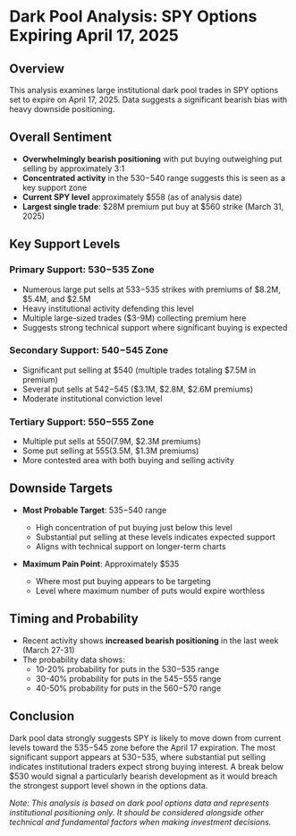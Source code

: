 # Dark Pool Analysis: SPY Options Expiring April 17, 2025

## Overview
This analysis examines large institutional dark pool trades in SPY options set to expire on April 17, 2025. Data suggests a significant bearish bias with heavy downside positioning.

## Overall Sentiment

- **Overwhelmingly bearish positioning** with put buying outweighing put selling by approximately 3:1
- **Concentrated activity** in the $530-$540 range suggests this is seen as a key support zone
- **Current SPY level** approximately $558 (as of analysis date)
- **Largest single trade**: $28M premium put buy at $560 strike (March 31, 2025)

## Key Support Levels

### Primary Support: $530-$535 Zone
- Numerous large put sells at $533-$535 strikes with premiums of $8.2M, $5.4M, and $2.5M
- Heavy institutional activity defending this level
- Multiple large-sized trades ($3-9M) collecting premium here
- Suggests strong technical support where significant buying is expected

### Secondary Support: $540-$545 Zone
- Significant put selling at $540 (multiple trades totaling $7.5M in premium)
- Several put sells at $542-$545 ($3.1M, $2.8M, $2.6M premiums)
- Moderate institutional conviction level

### Tertiary Support: $550-$555 Zone
- Multiple put sells at $550 ($7.9M, $2.3M premiums)
- Some put selling at $555 ($3.5M, $1.3M premiums)
- More contested area with both buying and selling activity

## Downside Targets

- **Most Probable Target**: $535-$540 range
  - High concentration of put buying just below this level
  - Substantial put selling at these levels indicates expected support
  - Aligns with technical support on longer-term charts

- **Maximum Pain Point**: Approximately $535
  - Where most put buying appears to be targeting
  - Level where maximum number of puts would expire worthless

## Timing and Probability

- Recent activity shows **increased bearish positioning** in the last week (March 27-31)
- The probability data shows:
  - 10-20% probability for puts in the $530-$535 range
  - 30-40% probability for puts in the $545-$555 range
  - 40-50% probability for puts in the $560-$570 range

## Conclusion

Dark pool data strongly suggests SPY is likely to move down from current levels toward the $535-$545 zone before the April 17 expiration. The most significant support appears at $530-$535, where substantial put selling indicates institutional traders expect strong buying interest. A break below $530 would signal a particularly bearish development as it would breach the strongest support level shown in the options data.

*Note: This analysis is based on dark pool options data and represents institutional positioning only. It should be considered alongside other technical and fundamental factors when making investment decisions.*